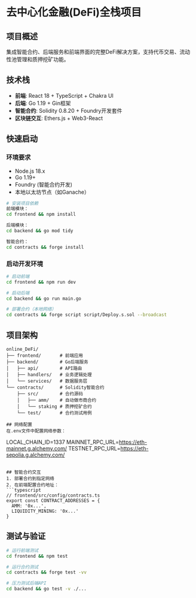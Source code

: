 # 去中心化金融(DeFi)全栈项目

## 项目概述
集成智能合约、后端服务和前端界面的完整DeFi解决方案，支持代币交易、流动性池管理和质押挖矿功能。

## 技术栈
- **前端**: React 18 + TypeScript + Chakra UI
- **后端**: Go 1.19 + Gin框架
- **智能合约**: Solidity 0.8.20 + Foundry开发套件
- **区块链交互**: Ethers.js + Web3-React

## 快速启动
### 环境要求
- Node.js 18.x
- Go 1.19+
- Foundry (智能合约开发)
- 本地以太坊节点（如Ganache）

```bash
# 安装项目依赖
前端模块：
cd frontend && npm install

后端模块：
cd backend && go mod tidy

智能合约：
cd contracts && forge install
```

### 启动开发环境
```bash
# 启动前端
cd frontend && npm run dev

# 启动后端
cd backend && go run main.go

# 部署合约（本地网络）
cd contracts && forge script script/Deploy.s.sol --broadcast
```

## 项目架构
```
online_DeFi/
├── frontend/       # 前端应用
├── backend/        # Go后端服务
│   ├── api/        # API路由
│   ├── handlers/   # 业务逻辑处理
│   └── services/   # 数据服务层
└── contracts/      # Solidity智能合约
    ├── src/        # 合约源码
    │   ├── amm/    # 自动做市商合约
    │   └── staking # 质押挖矿合约
    └── test/       # 合约测试用例

## 网络配置
在.env文件中配置网络参数：
```
LOCAL_CHAIN_ID=1337
MAINNET_RPC_URL=https://eth-mainnet.g.alchemy.com/
TESTNET_RPC_URL=https://eth-sepolia.g.alchemy.com/
```

## 智能合约交互
1. 部署合约到指定网络
2. 在前端配置合约地址：
```typescript
// frontend/src/config/contracts.ts
export const CONTRACT_ADDRESSES = {
  AMM: '0x...',
  LIQUIDITY_MINING: '0x...'
}
```

## 测试与验证
```bash
# 运行前端测试
cd frontend && npm test

# 运行合约测试
cd contracts && forge test -vv

# 压力测试后端API
cd backend && go test -v ./...
```
